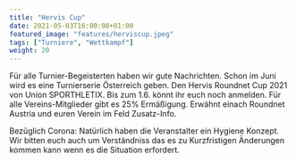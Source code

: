 ```yaml
---
title: "Hervis Cup"
date: 2021-05-03T16:00:00+01:00
featured_image: "features/herviscup.jpeg"
tags: ["Turniere", "Wettkampf"]
weight: 20
---
```


Für alle Turnier-Begeisterten haben wir gute Nachrichten.
Schon im Juni wird es eine Turnierserie Österreich geben. 
Den Hervis Roundnet Cup 2021 von Union SPORTHLETIX.
Bis zum 1.6. könnt ihr euch noch anmelden.
Für alle Vereins-Mitglieder gibt es 25% Ermäßigung. 
Erwähnt einach Roundnet Austria und euren Verein im Feld Zusatz-Info. 

Bezüglich Corona: 
Natürlich haben die Veranstalter ein Hygiene Konzept.
Wir bitten euch auch um Verständniss das es zu Kurzfristigen Änderungen kommen kann wenn es die Situation erfordert.
